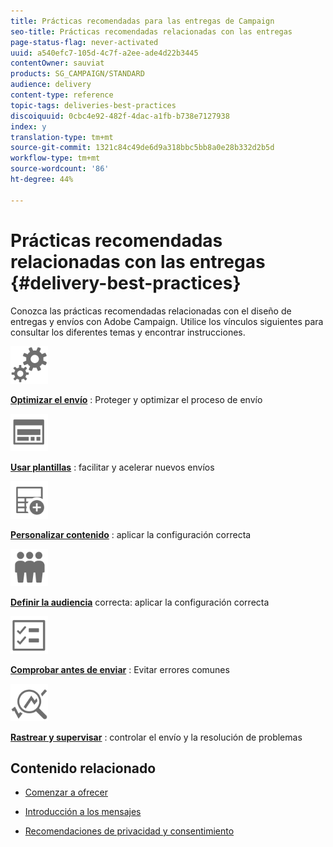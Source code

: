 ```yaml
---
title: Prácticas recomendadas para las entregas de Campaign
seo-title: Prácticas recomendadas relacionadas con las entregas
page-status-flag: never-activated
uuid: a540efc7-105d-4c7f-a2ee-ade4d22b3445
contentOwner: sauviat
products: SG_CAMPAIGN/STANDARD
audience: delivery
content-type: reference
topic-tags: deliveries-best-practices
discoiquuid: 0cbc4e92-482f-4dac-a1fb-b738e7127938
index: y
translation-type: tm+mt
source-git-commit: 1321c84c49de6d9a318bbc5bb8a0e28b332d2b5d
workflow-type: tm+mt
source-wordcount: '86'
ht-degree: 44%

---
```



# Prácticas recomendadas relacionadas con las entregas {#delivery-best-practices}

Conozca las prácticas recomendadas relacionadas con el diseño de entregas y envíos con Adobe Campaign. Utilice los vínculos siguientes para consultar los diferentes temas y encontrar instrucciones.

<img src="assets/do-not-localize/optimize.svg"  width="60px">

**[Optimizar el envío](optimize-delivery.md)** : Proteger y optimizar el proceso de envío

<img src="assets/do-not-localize/design.svg"  width="60px">

**[Usar plantillas](use-templates.md)** : facilitar y acelerar nuevos envíos

<img src="assets/do-not-localize/custom.svg"  width="60px">

**[Personalizar contenido](optimize-delivery.md)** : aplicar la configuración correcta

<img src="assets/do-not-localize/profiles.svg"  width="60px">

**[Definir la audiencia](define-the-right-audience.md)** correcta: aplicar la configuración correcta

<img src="assets/do-not-localize/start.svg"  width="60px">

**[Comprobar antes de enviar](check-before-sending.md)** : Evitar errores comunes

<img src="assets/do-not-localize/troubleshoot.svg"  width="60px">

**[Rastrear y supervisar](track-and-monitor.md)** : controlar el envío y la resolución de problemas

## Contenido relacionado

* [Comenzar a ofrecer](../../sending/using/about-deliverability.md)

* [Introducción a los mensajes](../../channels/using/get-started-communication-channels.md)

* [Recomendaciones de privacidad y consentimiento](../../start/using/privacy.md)
